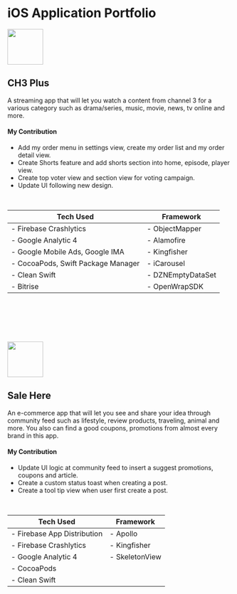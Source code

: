 # iOS Application Portfolio

<img src="https://github.com/user-attachments/assets/c07a2149-2822-40b8-9abc-33b2d2bffab4" alt="" width="80" height="80">

## CH3 Plus
A streaming app that will let you watch a content from channel 3 for a various category such as drama/series, music, movie, news, tv online and more.
<br/>

#### My Contribution
- Add my order menu in settings view, create my order list and my order detail view.
- Create Shorts feature and add shorts section into home, episode, player view.
- Create top voter view and section view for voting campaign.
- Update UI following new design.
<br/>

|             Tech Used             |       Framework       |
|-----------------------------------|-----------------------|
|- Firebase Crashlytics             |- ObjectMapper         |
|- Google Analytic 4                |- Alamofire            |
|- Google Mobile Ads, Google IMA    |- Kingfisher           |
|- CocoaPods, Swift Package Manager |- iCarousel            |
|- Clean Swift                      |- DZNEmptyDataSet      |
|- Bitrise                          |- OpenWrapSDK          |
<br/>

<img src="https://github.com/user-attachments/assets/0041bd8b-2300-4ea8-9b10-66fb448fbcd3" alt="" width="auto" height="auto"><br/>

<img src="https://github.com/user-attachments/assets/6a57b379-ff1a-4766-b4ae-f26540b4275a" alt="" width="auto" height="auto"><br/><br/><br/>

<img src="https://github.com/user-attachments/assets/7960b2ec-b16c-470f-ba30-5c0d6bae6393" alt="" width="80" height="80">

## Sale Here
An e-commerce app that will let you see and share your idea through community feed such as lifestyle, review products, traveling, animal and more. You also can find a good coupons, promotions from almost every brand in this app.
<br/>

#### My Contribution
- Update UI logic at community feed to insert a suggest promotions, coupons and article.
- Create a custom status toast when creating a post.
- Create a tool tip view when user first create a post.
<br/>

|             Tech Used             |       Framework       |
|-----------------------------------|-----------------------|
|- Firebase App Distribution        |- Apollo               |
|- Firebase Crashlytics             |- Kingfisher           |
|- Google Analytic 4                |- SkeletonView         |
|- CocoaPods                        |                       |
|- Clean Swift                      |                       |
<br/>

<img src="https://github.com/user-attachments/assets/0362af30-f4fa-4ccf-a243-92d5d6032411" alt="" width="auto" height="auto"><br/>






